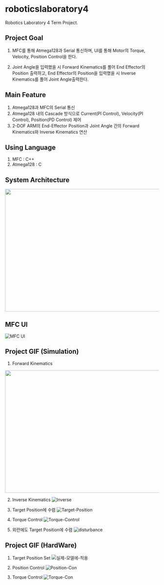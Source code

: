 # roboticslaboratory4
Robotics Laboratory 4 Term Project.

## Project Goal  
1. MFC를 통해 Atmega128과 Serial 통신하며, UI를 통해 Motor의 Torque, Velocity, Position Control을 한다.

2. Joint Angle을 입력했을 시 Forward Kinematics를 풀어 End Effector의 Position 출력하고, End Effector의 Position을 입력했을 시 Inverse Kinematics를 풀어 Joint Angle출력한다.

## Main Feature  
1. Atmega128과 MFC의 Serial 통신
2. Atmega128 내의 Cascade 방식으로 Current(PI Control), Velocity(PI Control), Position(PD Control) 제어
3. 2-DOF ARM의 End-Effector Position과 Joint Angle 간의 Forward Kinematics와 Inverse Kinematics 연산

  
## Using Language  
1. MFC : C++
2. Atmega128 : C
  
## System Architecture
<img src="https://user-images.githubusercontent.com/54669783/109646380-78193f80-7b9b-11eb-925d-1b01e448e1ac.png" width="800" height="400" />  
    
## MFC UI
![MFC UI](https://user-images.githubusercontent.com/54669783/109646614-c29abc00-7b9b-11eb-8282-a2e746ce77b9.png)

## Project GIF (Simulation)

1. Forward Kinematics 
<img src="https://user-images.githubusercontent.com/54669783/109646259-515b0900-7b9b-11eb-95c3-a0e34038876a.gif" width="800" height="400" /> 

2. Inverse Kinematics
![Inverse](https://user-images.githubusercontent.com/54669783/109646175-312b4a00-7b9b-11eb-8c7b-86e9e6f55060.gif)

3. Target Position에 수렴 
![Target-Position](https://user-images.githubusercontent.com/54669783/109646195-39838500-7b9b-11eb-84f2-f2cd8945021f.gif)

4. Torque Control
![Torque-Control](https://user-images.githubusercontent.com/54669783/109646219-42745680-7b9b-11eb-8f94-edfe41c72047.gif)

5. 외란에도 Target Position에 수렴
![disturbance](https://user-images.githubusercontent.com/54669783/109646251-4e601880-7b9b-11eb-9ec9-ec5086c3338b.gif)

## Project GIF (HardWare)

1. Target Position Set
![실제-모델에-적용](https://user-images.githubusercontent.com/54669783/109646235-486a3780-7b9b-11eb-80da-80311555f551.gif)

2. Position Control
![Position-Con](https://user-images.githubusercontent.com/54669783/109646181-34bed100-7b9b-11eb-9826-0a52712673ee.gif)

3. Torque Control
![Torque-Con](https://user-images.githubusercontent.com/54669783/109646200-3c7e7580-7b9b-11eb-85c6-b19f5b112b95.gif)







